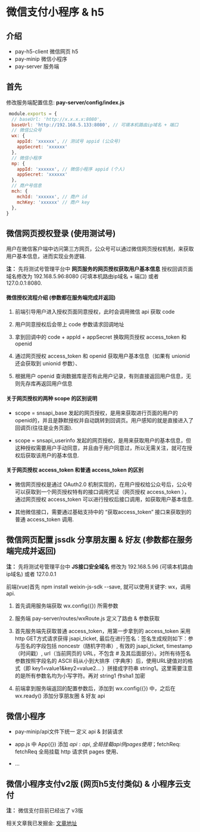 # 微信支付小程序 & h5

## 介绍

- pay-h5-client 微信网页 h5
- pay-minip 微信小程序
- pay-server 服务端

## 首先

修改服务端配置信息: **pay-server/config/index.js** 

```js
 module.exports = {
  // baseUrl: 'http://x.x.x.x:8080',
  baseUrl: 'http://192.168.5.133:8080', // 可填本机路由ip域名 + 端口
  // 微信公众号
  wx: {
    appId: 'xxxxxx', // 测试号 appid (公众号)
    appSecret: 'xxxxxx'
  },
  // 微信小程序
  mp: {
    appId: 'xxxxxx', // 微信小程序 appid (个人)
    appSecret: 'xxxxxx'
  },
  // 商户号信息
  mch: {
    mchId: 'xxxxxx', // 商户 id
    mchKey: 'xxxxxx' // 商户 key
  },
}
```

## 微信网页授权登录 (使用测试号)

用户在微信客户端中访问第三方网页，公众号可以通过微信网页授权机制，来获取用户基本信息，进而实现业务逻辑.

**注：** 先将测试号管理平台中 **网页服务的网页授权获取用户基本信息** 授权回调页面域名修改为 192.168.5.96:8080 (可填本机路由ip域名 + 端口) 或者 127.0.0.1:8080.

#### 微信授权流程介绍 (参数都在服务端完成并返回)

1. 前端引导用户进入授权页面同意授权，此时会调用微信 api 获取 code

2. 用户同意授权后会带上 code 参数请求回调地址

3. 拿到回调中的 code + appId +  appSecret 换取网页授权 access_token 和 openid

4. 通过网页授权 access_token 和 openid 获取用户基本信息（如果有 unionid 还会获取到 unionid 参数）、

5. 根据用户 openid 查询数据库是否有此用户记录，有则直接返回用户信息，无则先存库再返回用户信息

#### 关于网页授权的两种 scope 的区别说明

- scope = snsapi_base 发起的网页授权，是用来获取进行页面的用户的openid的，并且是静默授权并自动跳转到回调页。用户感知的就是直接进入了回调页(往往是业务页面).

- scope = snsapi_userinfo 发起的网页授权，是用来获取用户的基本信息，但这种授权需要用户手动同意，并且由于用户同意过，所以无需关注，就可在授权后获取该用户的基本信息.

#### 关于网页授权 access_token 和普通 access_token 的区别

- 微信网页授权是通过 OAuth2.0 机制实现的，在用户授权给公众号后，公众号可以获取到一个网页授权特有的接口调用凭证（网页授权 access_token ），通过网页授权 access_token 可以进行授权后接口调用，如获取用户基本信息.

- 其他微信接口，需要通过基础支持中的 “获取access_token” 接口来获取到的普通 access_token 调用.

## 微信网页配置 jssdk 分享朋友圈 & 好友 (参数都在服务端完成并返回)

**注：** 先将测试号管理平台中 **JS接口安全域名** 修改为 192.168.5.96 (可填本机路由ip域名) 或者 127.0.0.1

前端(vue)首先 npm install weixin-js-sdk --save, 就可以使用关键字: wx，调用 api.

1. 首先调用服务端获取 wx.config({}) 所需参数

2. 服务端 pay-server/routes/wxRoute.js 定义了路由 & 参数获取

3. 首先服务端先获取普通 access_token，用第一步拿到的 access_token 采用 http GET方式请求获得 jsapi_ticket, 最后在进行签名：签名生成规则如下：参与签名的字段包括 noncestr（随机字符串）, 有效的 jsapi_ticket, timestamp（时间戳）, url（当前网页的 URL，不包含 # 及其后面部分）。对所有待签名参数按照字段名的 ASCII 码从小到大排序（字典序）后，使用URL键值对的格式（即 key1=value1&key2=value2… ）拼接成字符串 string1。这里需要注意的是所有参数名均为小写字符。再对 string1 作sha1 加密

4. 前端拿到服务端返回的配置参数后，添加到 wx.config({}) 中，之后在 wx.ready() 添加分享朋友圈 & 好友 api

## 微信小程序

- pay-minip/api文件下统一 定义 api & 封装请求

- app.js 中 App({}) 添加 $api: api, 全局挂载 api 供 pages 使用；$fetchReq: fetchReq 全局挂载 http 请求供 pages 使用、

- ...


## 微信小程序支付v2版 (网页h5支付类似) & 小程序云支付

**注：** 微信支付目前已经出了 v3版

相关文章我已发掘金: [文章地址](https://juejin.cn/post/6844903924172881927)
